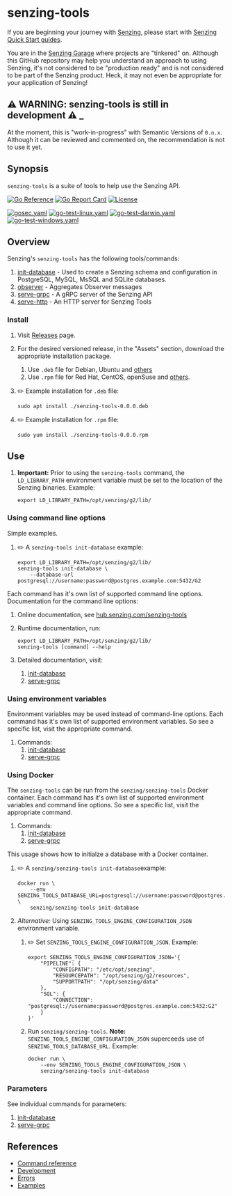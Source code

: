 # senzing-tools

If you are beginning your journey with
[Senzing](https://senzing.com/),
please start with
[Senzing Quick Start guides](https://docs.senzing.com/quickstart/).

You are in the
[Senzing Garage](https://github.com/senzing-garage)
where projects are "tinkered" on.
Although this GitHub repository may help you understand an approach to using Senzing,
it's not considered to be "production ready" and is not considered to be part of the Senzing product.
Heck, it may not even be appropriate for your application of Senzing!

## :warning: WARNING: senzing-tools is still in development :warning: _

At the moment, this is "work-in-progress" with Semantic Versions of `0.n.x`.
Although it can be reviewed and commented on,
the recommendation is not to use it yet.

## Synopsis

`senzing-tools` is a suite of tools to help use the Senzing API.

[![Go Reference](https://pkg.go.dev/badge/github.com/senzing-garage/senzing-tools.svg)](https://pkg.go.dev/github.com/senzing-garage/senzing-tools)
[![Go Report Card](https://goreportcard.com/badge/github.com/senzing-garage/senzing-tools)](https://goreportcard.com/report/github.com/senzing-garage/senzing-tools)
[![License](https://img.shields.io/badge/License-Apache2-brightgreen.svg)](https://github.com/senzing-garage/senzing-tools/blob/main/LICENSE)

[![gosec.yaml](https://github.com/senzing-garage/senzing-tools/actions/workflows/gosec.yaml/badge.svg)](https://github.com/senzing-garage/senzing-tools/actions/workflows/gosec.yaml)
[![go-test-linux.yaml](https://github.com/senzing-garage/senzing-tools/actions/workflows/go-test-linux.yaml/badge.svg)](https://github.com/senzing-garage/senzing-tools/actions/workflows/go-test-linux.yaml)
[![go-test-darwin.yaml](https://github.com/senzing-garage/senzing-tools/actions/workflows/go-test-darwin.yaml/badge.svg)](https://github.com/senzing-garage/senzing-tools/actions/workflows/go-test-darwin.yaml)
[![go-test-windows.yaml](https://github.com/senzing-garage/senzing-tools/actions/workflows/go-test-windows.yaml/badge.svg)](https://github.com/senzing-garage/senzing-tools/actions/workflows/go-test-windows.yaml)

## Overview

Senzing's `senzing-tools` has the following tools/commands:

1. [init-database](https://github.com/senzing-garage/init-database) - Used to create a Senzing schema and configuration in PostgreSQL, MySQL, MsSQL and SQLite databases.
1. [observer](https://github.com/senzing-garage/observe) - Aggregates Observer messages
1. [serve-grpc](https://github.com/senzing-garage/serve-grpc) - A gRPC server of the Senzing API
1. [serve-http](https://github.com/senzing-garage/serve-http) - An HTTP server for Senzing Tools

### Install

1. Visit [Releases](https://github.com/senzing-garage/senzing-tools/releases) page.
1. For the desired versioned release, in the "Assets" section,
   download the appropriate installation package.
    1. Use `.deb` file for Debian, Ubuntu and
       [others](https://en.wikipedia.org/wiki/List_of_Linux_distributions#Debian-based)
    1. Use `.rpm` file for Red Hat, CentOS, openSuse and
       [others](https://en.wikipedia.org/wiki/List_of_Linux_distributions#RPM-based).

1. :pencil2: Example installation for `.deb` file:

    ```console
    sudo apt install ./senzing-tools-0.0.0.deb
    ```

1. :pencil2: Example installation for `.rpm` file:

    ```console
    sudo yum install ./senzing-tools-0.0.0.rpm
    ```

## Use

1. **Important:** Prior to using the `senzing-tools` command,
   the `LD_LIBRARY_PATH` environment variable must be set
   to the location of the Senzing binaries.
   Example:

    ```console
    export LD_LIBRARY_PATH=/opt/senzing/g2/lib/
    ```

### Using command line options

Simple examples.

1. :pencil2: A `senzing-tools init-database` example:

    ```console
    export LD_LIBRARY_PATH=/opt/senzing/g2/lib/
    senzing-tools init-database \
        --database-url postgresql://username:password@postgres.example.com:5432/G2
    ```

Each command has it's own list of supported command line options.
Documentation for the command line options:

1. Online documentation, see
   [hub.senzing.com/senzing-tools](https://hub.senzing.com/senzing-tools)

1. Runtime documentation, run:

    ```console
    export LD_LIBRARY_PATH=/opt/senzing/g2/lib/
    senzing-tools [command] --help
    ```

1. Detailed documentation, visit:
    1. [init-database](https://github.com/senzing-garage/init-database#using-command-line-options)
    1. [serve-grpc](https://github.com/senzing-garage/serve-grpc#using-command-line-options)

### Using environment variables

Environment variables may be used instead of command-line options.
Each command has it's own list of supported environment variables.
So see a specific list, visit the appropriate command.

1. Commands:
    1. [init-database](https://github.com/senzing-garage/init-database#using-environment-variables)
    1. [serve-grpc](https://github.com/senzing-garage/serve-grpc#using-environment-variables)

### Using Docker

The `senzing-tools` can be run from the `senzing/senzing-tools` Docker container.
Each command has it's own list of supported environment variables and command line options.
So see a specific list, visit the appropriate command.

1. Commands:
    1. [init-database](https://github.com/senzing-garage/init-database#using-docker)
    1. [serve-grpc](https://github.com/senzing-garage/serve-grpc#using-docker)

This usage shows how to initialze a database with a Docker container.

1. :pencil2: A `senzing/senzing-tools init-database`example:

    ```console
    docker run \
        --env SENZING_TOOLS_DATABASE_URL=postgresql://username:password@postgres.example.com:5432/G2 \
        senzing/senzing-tools init-database
    ```

1. *Alternative:* Using `SENZING_TOOLS_ENGINE_CONFIGURATION_JSON` environment variable.

    1. :pencil2: Set `SENZING_TOOLS_ENGINE_CONFIGURATION_JSON`.
       Example:

        ```console
        export SENZING_TOOLS_ENGINE_CONFIGURATION_JSON='{
            "PIPELINE": {
                "CONFIGPATH": "/etc/opt/senzing",
                "RESOURCEPATH": "/opt/senzing/g2/resources",
                "SUPPORTPATH": "/opt/senzing/data"
            },
            "SQL": {
                "CONNECTION": "postgresql://username:password@postgres.example.com:5432:G2"
            }
        }'
        ```

    1. Run `senzing/senzing-tools`.
       **Note:** `SENZING_TOOLS_ENGINE_CONFIGURATION_JSON` superceeds use of `SENZING_TOOLS_DATABASE_URL`.
       Example:

        ```console
        docker run \
            --env SENZING_TOOLS_ENGINE_CONFIGURATION_JSON \
            senzing/senzing-tools init-database
        ```

### Parameters

See individual commands for parameters:

1. [init-database](https://github.com/senzing-garage/init-database#parameters)
1. [serve-grpc](https://github.com/senzing-garage/serve-grpc#parameters)

## References

- [Command reference](docs/senzing-tools.md)
- [Development](docs/development.md)
- [Errors](docs/errors.md)
- [Examples](docs/examples.md)

